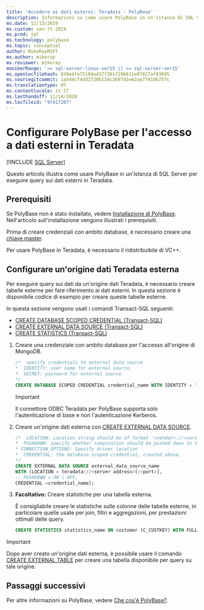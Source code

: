 ```yaml
---
title: 'Accedere ai dati esterni: Teradata - PolyBase'
description: Informazioni su come usare PolyBase in un'istanza di SQL Server per eseguire query sui dati esterni in Teradata. Creare tabelle esterne per fare riferimento ai dati esterni.
ms.date: 12/13/2019
ms.custom: seo-lt-2019
ms.prod: sql
ms.technology: polybase
ms.topic: conceptual
author: MikeRayMSFT
ms.author: mikeray
ms.reviewer: mikeray
monikerRange: '>= sql-server-linux-ver15 || >= sql-server-ver15'
ms.openlocfilehash: 838e4fe75104ad37f301f29b611e87827af83095
ms.sourcegitcommit: 1a544cf4dd2720b124c3697d1e62ae7741db757c
ms.translationtype: HT
ms.contentlocale: it-IT
ms.lasthandoff: 12/14/2020
ms.locfileid: "97417207"
---
```

# <a name="configure-polybase-to-access-external-data-in-teradata"></a>Configurare PolyBase per l'accesso a dati esterni in Teradata

 [!INCLUDE [SQL Server](../../includes/applies-to-version/sqlserver.md)]

Questo articolo illustra come usare PolyBase in un'istanza di SQL Server per eseguire query sui dati esterni in Teradata.

## <a name="prerequisites"></a>Prerequisiti

Se PolyBase non è stato installato, vedere [Installazione di PolyBase](polybase-installation.md). Nell'articolo sull'installazione vengono illustrati i prerequisiti.

Prima di creare credenziali con ambito database, è necessario creare una [chiave master](../../t-sql/statements/create-master-key-transact-sql.md). 

Per usare PolyBase in Teradata, è necessario il ridistribuibile di VC++.
 
## <a name="configure-a-teradata-external-data-source"></a>Configurare un'origine dati Teradata esterna

Per eseguire query sui dati da un'origine dati Teradata, è necessario creare tabelle esterne per fare riferimento ai dati esterni. In questa sezione è disponibile codice di esempio per creare queste tabelle esterne. 



In questa sezione vengono usati i comandi Transact-SQL seguenti:

- [CREATE DATABASE SCOPED CREDENTIAL (Transact-SQL)](../../t-sql/statements/create-database-scoped-credential-transact-sql.md)
- [CREATE EXTERNAL DATA SOURCE (Transact-SQL)](../../t-sql/statements/create-external-data-source-transact-sql.md) 
- [CREATE STATISTICS (Transact-SQL)](../../t-sql/statements/create-statistics-transact-sql.md)

1. Creare una credenziale con ambito database per l'accesso all'origine di MongoDB.

    ```sql
    /*  specify credentials to external data source
    *  IDENTITY: user name for external source. 
    *  SECRET: password for external source.
    */
    CREATE DATABASE SCOPED CREDENTIAL credential_name WITH IDENTITY = 'username', Secret = 'password';
    ```

   > [!IMPORTANT] 
   > Il connettore ODBC Teradata per PolyBase supporta solo l'autenticazione di base e non l'autenticazione Kerberos.

1. Creare un'origine dati esterna con [CREATE EXTERNAL DATA SOURCE](../../t-sql/statements/create-external-data-source-transact-sql.md).

    ```sql
    /*  LOCATION: Location string should be of format '<vendor>://<server>[:<port>]'.
    *  PUSHDOWN: specify whether computation should be pushed down to the source. ON by default.
    * CONNECTION_OPTIONS: Specify driver location
    *  CREDENTIAL: the database scoped credential, created above.
    */  
    CREATE EXTERNAL DATA SOURCE external_data_source_name
    WITH (LOCATION = teradata://<server address>[:<port>],
    -- PUSHDOWN = ON | OFF,
    CREDENTIAL =credential_name);
    ```

1. **Facoltativo:** Creare statistiche per una tabella esterna.

    È consigliabile creare le statistiche sulle colonne delle tabelle esterne, in particolare quelle usate per join, filtri e aggregazioni, per prestazioni ottimali delle query.

    ```sql
    CREATE STATISTICS statistics_name ON customer (C_CUSTKEY) WITH FULLSCAN; 
    ```

>[!IMPORTANT] 
>Dopo aver creato un'origine dati esterna, è possibile usare il comando [CREATE EXTERNAL TABLE](../../t-sql/statements/create-external-table-transact-sql.md) per creare una tabella disponibile per query su tale origine.

## <a name="next-steps"></a>Passaggi successivi

Per altre informazioni su PolyBase, vedere [Che cos'è PolyBase?](polybase-guide.md).
